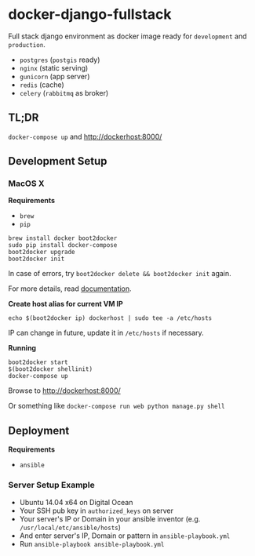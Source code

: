 # docker-django-fullstack

Full stack django environment as docker image ready for `development` and `production`.

- `postgres` (`postgis` ready)
- `nginx` (static serving)
- `gunicorn` (app server)
- `redis` (cache)
- `celery` (`rabbitmq` as broker)

## TL;DR

`docker-compose up` and [http://dockerhost:8000/](http://dockerhost:8000/)


## Development Setup

### MacOS X

**Requirements**

- `brew`
- `pip`

```
brew install docker boot2docker
sudo pip install docker-compose
boot2docker upgrade
boot2docker init
```

In case of errors, try `boot2docker delete && boot2docker init` again.

For more details, read [documentation](https://docs.docker.com/installation/mac/).

**Create host alias for current VM IP**

`echo $(boot2docker ip) dockerhost | sudo tee -a /etc/hosts`

IP can change in future, update it in `/etc/hosts` if necessary.

**Running**

```
boot2docker start
$(boot2docker shellinit)
docker-compose up
```

Browse to [http://dockerhost:8000/](http://dockerhost:8000/)

Or something like `docker-compose run web python manage.py shell`

## Deployment

**Requirements**

- `ansible`

### Server Setup Example

- Ubuntu 14.04 x64 on Digital Ocean
- Your SSH pub key in `authorized_keys` on server
- Your server's IP or Domain in your ansible inventor (e.g. `/usr/local/etc/ansible/hosts`)
- And enter server's IP, Domain or pattern in `ansible-playbook.yml`
- Run `ansible-playbook ansible-playbook.yml`



